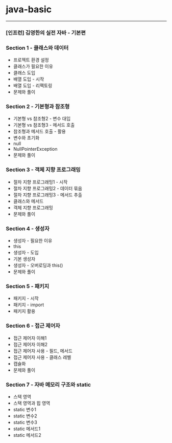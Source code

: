# java-basic

---
### [인프런] 김영한의 실전 자바 - 기본편

### Section 1 - 클래스와 데이터

- 프로젝트 환경 설정
- 클래스가 필요한 이유
- 클래스 도입
- 배열 도입 - 시작
- 배열 도입 - 리팩토링
- 문제와 풀이

### Section 2 - 기본형과 참조형

- 기본형 vs 참조형2 - 변수 대입
- 기본형 vs 참조형3 - 메서드 호출
- 참조형과 메서드 호출 - 활용
- 변수와 초기화
- null
- NullPointerException
- 문제와 풀이

### Section 3 - 객체 지향 프로그래밍

- 절차 지향 프로그래밍1 - 시작
- 절차 지향 프로그래밍2 - 데이터 묶음
- 절차 지향 프로그래밍3 - 메서드 추출
- 클래스와 메서드
- 객체 지향 프로그래밍
- 문제와 풀이

### Section 4 - 생성자

- 생성자 - 필요한 이유
- this
- 생성자 - 도입
- 기본 생성자
- 생성자 - 오버로딩과 this()
- 문제와 풀이

### Section 5 - 패키지

- 패키지 - 시작
- 패키지 - import
- 패키지 활용

### Section 6 - 접근 제어자

- 접근 제어자 이해1
- 접근 제어자 이해2
- 접근 제어자 사용 - 필드, 메서드
- 접근 제어자 사용 - 클래스 레벨
- 캡슐화
- 문제와 풀이

### Section 7 - 자바 메모리 구조와 static

- 스택 영역
- 스택 영역과 힙 영역
- static 변수1
- static 변수2
- static 변수3
- static 메서드1
- static 메서드2